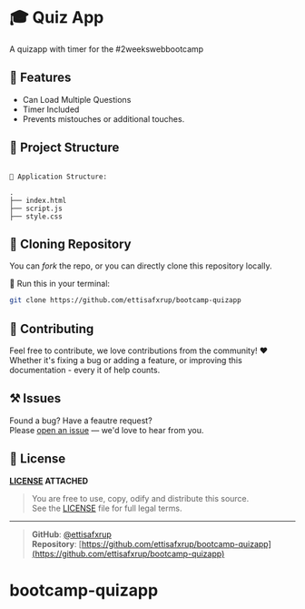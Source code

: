 # 🎓 Quiz App 

A quizapp with timer for the #2weekswebbootcamp

## <!-- Description, Quiz App -->

## 💖 Features

- Can Load Multiple Questions
- Timer Included
- Prevents mistouches or additional touches.

## 📁 Project Structure

```text

📁 Application Structure:

.
├── index.html
├── script.js
├── style.css

```

## 🦋 Cloning Repository

You can _fork_ the repo, or you can directly clone this repository locally.

🔧 Run this in your terminal:

```bash
git clone https://github.com/ettisafxrup/bootcamp-quizapp
```

## 🤝 Contributing

Feel free to contribute, we love contributions from the community! ❤  
Whether it's fixing a bug or adding a feature, or improving this documentation - every it of help counts.

## ⚒ Issues

Found a bug? Have a feautre request?  
Please <a href="https://github.com/ettisafxrup/bootcamp-quizapp/issues/new" target="_blank">open an issue</a> — we'd love to hear from you.

## 📄 License

**[LICENSE](./LICENSE) ATTACHED**

> You are free to use, copy, odify and distribute this source.  
> See the [LICENSE](./LICENSE) file for full legal terms.

---

> **GitHub**: [@ettisafxrup](https://github.com/ettisafxrup)  
> **Repository**: [https://github.com/ettisafxrup/bootcamp-quizapp](https://github.com/ettisafxrup/bootcamp-quizapp)

# bootcamp-quizapp
